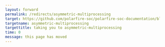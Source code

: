 ```yaml
---
layout: forward
permalink: /redirects/asymmetric-multiprocessing
target: https://github.com/polarfire-soc/polarfire-soc-documentation/blob/master/asymmetric-multiprocessing
targetname: asymmetric-multiprocessing
targettitle: taking you to asymmetric-multiprocessing
time: 0
message: this page has moved
---
```

